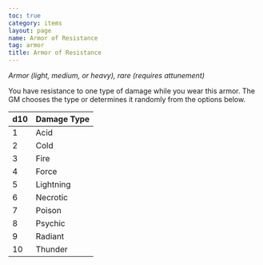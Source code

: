 ```yaml
---
toc: true
category: items
layout: page
name: Armor of Resistance
tag: armor
title: Armor of Resistance 
---
```

_Armor (light, medium, or heavy), rare (requires attunement)_ 

You have resistance to one type of damage while you wear this armor. The GM chooses the type or determines it randomly from the options below. 

| d10 | Damage Type |
|-----|-------------|
| 1   | Acid        |
| 2   | Cold        |
| 3   | Fire        |
| 4   | Force       |
| 5   | Lightning   |
| 6   | Necrotic    |
| 7   | Poison      |
| 8   | Psychic     |
| 9   | Radiant     |
| 10  | Thunder     |